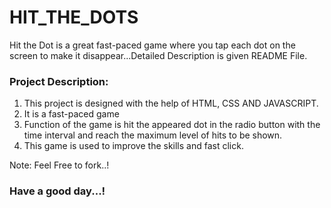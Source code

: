 # HIT_THE_DOTS
Hit the Dot is a great fast-paced game where you tap each dot on the screen to make it disappear...Detailed Description is given README File.


### Project Description:
  1. This project is designed with the help of HTML, CSS AND JAVASCRIPT.
  2. It is a fast-paced game
  3. Function of  the game is hit the appeared dot in the radio button with the time interval and reach the maximum level of hits to be shown.
  4. This game is used to improve the skills and fast click.
  
Note: Feel Free to fork..!

### Have a good day...!
